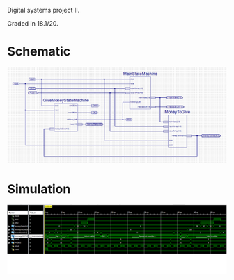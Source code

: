 Digital systems project II.

Graded in 18.1/20.

# Schematic

![Project](./BarCodeReaderSchematic.png)

# Simulation

![Project](./BarCodeReaderSimulation.png)
